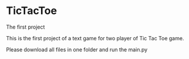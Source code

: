 # TicTacToe
The first project

This is the first project of a text game for two player of Tic Tac Toe game.


Please download all files in one folder and run the main.py
